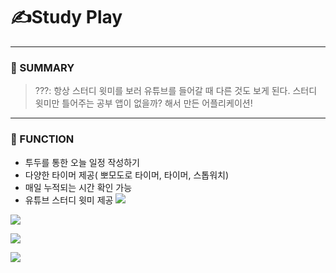 # ✍Study Play
---

### 🌈 SUMMARY

> ???: 항상 스터디 윗미를 보러 유튜브를 들어갈 때 다른 것도 보게 된다.
		스터디 윗미만 틀어주는 공부 앱이 없을까? 해서 만든 어플리케이션! 

---
        
### 🌈 FUNCTION
- 투두를 통한 오늘 일정 작성하기 
- 다양한 타이머 제공( 뽀모도로 타이머, 타이머, 스톱워치)
- 매일 누적되는 시간 확인 가능
- 유튜브 스터디 윗미 제공 
![](https://images.velog.io/images/jeongjaino/post/2abe6f05-4a1f-4144-9c67-adc6ca80fa4f/image.png)

![](https://images.velog.io/images/jeongjaino/post/b3343f12-43ff-454c-a3ec-b3b418149378/image.png)

![](https://images.velog.io/images/jeongjaino/post/3145446d-069c-4951-b879-5d17fcf1acc2/image.png)

![](https://images.velog.io/images/jeongjaino/post/09403a39-da2a-46be-ad32-5c9eaa8b7895/image.png)
